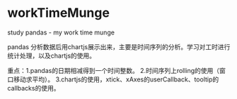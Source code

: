 # workTimeMunge
study pandas - my work time munge

pandas 分析数据后用chartjs展示出来，主要是时间序列的分析。学习对工时进行统计处理，以及chartjs的使用。

重点：1.pandas的日期相减得到一个时间整数。
     2.时间序列上rolling的使用（窗口移动求平均）。
     3.chartjs的使用，xtick、xAxes的userCallback、tooltip的callbacks的使用。
